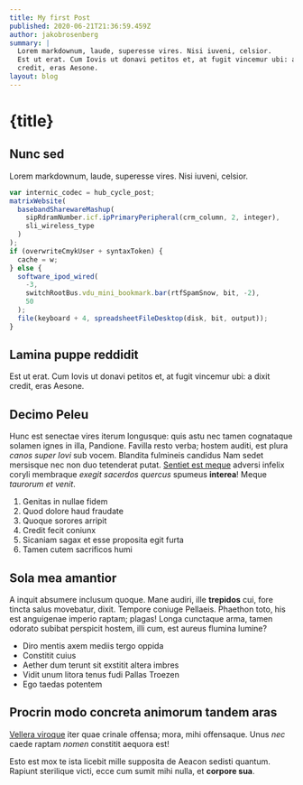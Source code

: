 ```yaml
---
title: My first Post
published: 2020-06-21T21:36:59.459Z
author: jakobrosenberg
summary: |
  Lorem markdownum, laude, superesse vires. Nisi iuveni, celsior.    
  Est ut erat. Cum Iovis ut donavi petitos et, at fugit vincemur ubi: a dixit
  credit, eras Aesone.
layout: blog
---
```


# {title}

## Nunc sed

Lorem markdownum, laude, superesse vires. Nisi iuveni, celsior.

```javascript
var internic_codec = hub_cycle_post;
matrixWebsite(
  basebandSharewareMashup(
    sipRdramNumber.icf.ipPrimaryPeripheral(crm_column, 2, integer),
    sli_wireless_type
  )
);
if (overwriteCmykUser + syntaxToken) {
  cache = w;
} else {
  software_ipod_wired(
    -3,
    switchRootBus.vdu_mini_bookmark.bar(rtfSpamSnow, bit, -2),
    50
  );
  file(keyboard + 4, spreadsheetFileDesktop(disk, bit, output));
}
```

## Lamina puppe reddidit

Est ut erat. Cum Iovis ut donavi petitos et, at fugit vincemur ubi: a dixit
credit, eras Aesone.

## Decimo Peleu

Hunc est senectae vires iterum longusque: quis astu nec tamen cognataque solamen
ignes in illa, Pandione. Favilla resto verba; hostem auditi, est plura _canos
super Iovi_ sub vocem. Blandita fulmineis candidus Nam sedet mersisque nec non
duo tetenderat putat. [Sentiet est meque](http://excessere-ipsa.org/) adversi
infelix coryli membraque _exegit sacerdos quercus_ spumeus **interea**! Meque
_taurorum et venit_.

1. Genitas in nullae fidem
2. Quod dolore haud fraudate
3. Quoque sorores arripit
4. Credit fecit coniunx
5. Sicaniam sagax et esse proposita egit furta
6. Tamen cutem sacrificos humi

## Sola mea amantior

A inquit absumere inclusum quoque. Mane audiri, ille **trepidos** cui, fore
tincta salus movebatur, dixit. Tempore coniuge Pellaeis. Phaethon toto, his est
anguigenae imperio raptam; plagas! Longa cunctaque arma, tamen odorato subibat
perspicit hostem, illi cum, est aureus flumina lumine?

- Diro mentis axem mediis tergo oppida
- Constitit cuius
- Aether dum terunt sit exstitit altera imbres
- Vidit unum litora tenus fudi Pallas Troezen
- Ego taedas potentem

## Procrin modo concreta animorum tandem aras

[Vellera viroque](http://illi.io/consulat-sed.html) iter quae crinale offensa;
mora, mihi offensaque. Unus _nec_ caede raptam _nomen_ constitit aequora est!

Esto est mox te ista licebit mille supposita de Aeacon sedisti quantum. Rapiunt
sterilique victi, ecce cum sumit mihi nulla, et **corpore sua**.
